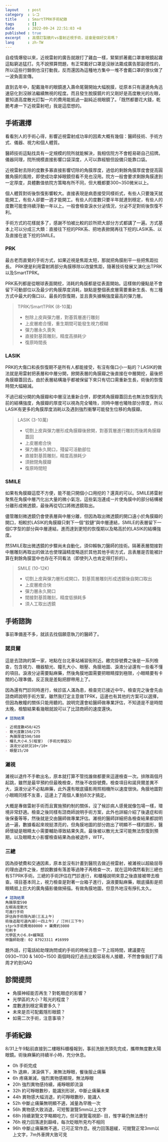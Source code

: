 ```yaml
---
layout    : post
category  : レコ
title     : SmartTPRK手術紀錄
tags      : []
date      : 2022-09-24 22:51:03 +8
published : true
excerpt   : 高價訂製鏡片vs雷射近視手術，這會是個好交易嗎？
lang      : zh-TW
---
```


自疫情爆發以來，近視雷射的廣告就跟打了雞血一樣，緊緊抓著戴口罩害眼鏡起霧這點窮追猛打。先不說預算問題，有正常戴好口罩是沒辦法霧成廣告那副德性的，所以這些行銷倒也沒打動我，反而還因為這種地方集中一堆不會戴口罩的傢伙做了一波負面宣傳。

直到去年中，配戴幾年的眼鏡進入壽命尾聲開始大幅脫膜，從原本只有邊邊角角迅速惡化到沒辦法繼續無視的程度。而且發生脫膜鏡片的又剛好是高度散光的左眼，要知道高度散光訂製一片的費用能抵過一副純近視眼鏡了。「既然都要花大錢，乾脆考慮一下近視雷射吧」我是這麼想的。

## 手術選擇

看看別人的手術心得，影響近視雷射成功率的因素大概有幾個：醫師技術、手術方式、儀器、視力和個人體質。

醫師技術這點找具有一定規模的院所就能解決，我相信院方不會輕易砸自己招牌。儀器同理，院所規模直接影響口袋深度，人可以靠經驗但設備只能靠口袋。

近視雷射去除的度數多寡直接影響切除的角膜厚度，過低的剩餘角膜厚度會提高圓錐角膜的風險，即使成功拿掉眼鏡但看不見也沒用。院方一般會要求剩餘角膜達到一定厚度，具體數值依院方策略有所不同，但大概都要300~350微米以上。

個人體質對術後恢復影響較大。直接表現是病患接受同樣術式，有些人只要幾天就能開工，有些人卻要一週才能開工。有些人的度數只要半年就達到穩定，有些人的度數可能會持續浮動一年以上。一般會檢查淚水分泌情況，分泌不足對術後恢復不利。

手術方式的花樣就多了，感謝不怕被比較的診所把大部分方式都講了一遍。方式基本上可以分成三大類：直接往下挖的PRK系、把地表掀開再往下挖的LASIK系、以及直接在底下挖的SMILE。

### PRK

最古老而直覺的手術方式，如果近視是焦距太短，那就把角膜削平一些把焦距拉長。
PRK便是利用雷射將部分角膜移除以改變焦距，隨著技術發展又演化出TPRK以及SmartTPRK。

PRK系列都是從眼球表面開挖，消耗的角膜都是從表面開始。這樣做的優點是不會留下可動部位以及最少的角膜厚度消耗，缺點是整個表皮層需要重新生長、有三種方式中最大的傷口以、最長的恢復期，並且喪失據稱強度最高的彈力層。

> TPRK/SmartTPRK (8-10萬)
>
> - 刨除上皮與彈力層，對基質層進行雕刻
> - 上皮層癒合慢，重生期間可能發生視力模糊
> - 彈力層永久喪失
> - 直接對基質雕刻，精度高損耗少
> - 復原時間長

### LASIK

PRK的大傷口和長恢復期不是所有人都能接受，有沒有傷口小一點的？LASIK的做法就是用雷射把表層和中層分開，掀開表層的角膜瓣之後直接在中層開挖，最後把角膜瓣蓋回去。由於表層結構幾乎都被保留下來只有切口需重新生長，術後的恢復時間大幅縮減。

不過已經分開的角膜瓣和中層沒法重新合併，即使將角膜瓣蓋回去也無法恢復到先前的結構強度，角膜瓣的厚度可以視為完全犧牲，同時中層也犧牲部分厚度，所以LASIK有更多的角膜厚度消耗以及遇到強烈衝擊可能發生位移的角膜瓣。

> LASIK (3-10萬)
>
> - 切割上皮與彈力層形成角膜瓣後掀開，對基質層進行雕刻而後將角膜瓣蓋回
> - 上皮層癒合快
> - 彈力層永久開口，殘留可活動部位
> - 直接對基質雕刻，精度高損耗少
> - 須掀閉角膜瓣
> - 復原時間短

### SMILE

如果有角膜瓣這麼不方便，能不能只開個小口用挖的？還真的可以。SMILE將雷射聚焦在角膜中層汽化出大量的微小氣泡，這些氣泡連成一片使角膜中的部分結構被分離形成微透鏡，最後再從切口將微透鏡取出。

儘管雕刻微透鏡仍會使表層與中層分離，但因為取出微透鏡的開口遠小於角膜瓣的開口，相較於LASIK的角膜瓣只剩下一個“鉸鏈”與中層連結，SMILE的表層留下一個C字型的部分與中層連結，進而達到更短的恢復期以及略高於的LASIK的結構強度。

然SMILE取出微透鏡的步驟尚未自動化，須仰賴執刀醫師的技術。隔著表層間接對中層雕刻再取出的做法也使理論精度略遜於其他其他手術方式，且表層是否能被計算在剩餘角膜當中也存在不同看法（即使列入也肯定得打折的）。

> SMILE (10-12K)
>
> - 切割上皮與彈力層形成開口，對基質層雕刻形成透鏡後自開口取出
> - 上皮層癒合快
> - 彈力層永久開口
> - 間接對基質雕刻，精度低損耗多
> - 須人工取出透鏡

## 手術諮詢

事前準備差不多，就該去找個願意執刀的醫師了。

### 諾貝爾

這是去諮詢的第一家，地點在台北車站補習街附近。繳完掛號費之後是一系列檢查，包含視力、機器驗光、瞳孔大小、眼壓、角膜地圖、淚液分泌還有一些看不懂的項目。淚液分泌需要點麻藥，然後角膜地圖需要把眼睛撐到極限，小眼睛要有卡關的心理準備，反正我是差點把膠帶用上了。

因為還有門診同時進行，候診區人滿為患，檢查完已接近中午。檢查完之後會先由諮商師說明手術方案，雖然我打定主意做TPRK，這邊也有其他的方案可以選擇，但因為散瞳的關係只能用聽的。說明完還會給醫師做專業評估，不知道是不是時間太晚，檢驗結果看幾眼就說可以了比諮商師的速度還快。

```md
# 諮詢結果

- 近視度數450/425
- 散光度數150/275
- 角膜厚度590/580
- 瞳孔大小4.5(暗室) （手術光學區5）
- 淚液分泌狀況10+/10+
- 眼壓15/20
```

### 濰視

濰視以退件不手軟出名，原本就打算不管找誰做都要來這邊檢查一次。排隊兩個月起跳，雖然是最早預約但最晚檢查，然後不收掛號費。檢查項目和諾貝爾差異不大，淚液分泌不必點麻藥，此外還有眼底攝影用照相機所以速度很快。角膜地圖對小眼睛同樣不友善，這邊上了兩個人重拍8次才搞定。

大概是專做雷射手術而且實施預約制的關係，沒了候診病人感覺就像包場一樣，環境非常舒適。檢查之後同樣有諮商師說明手術方案，此外也詳細介紹了後遺症和術後保養等等，然後就是交由醫師做專業評估。濰視的醫師詳細把各檢查結果都說明過一遍，數據看起來視挺漂亮的，但角膜地圖的部分跑出了明顯不一樣的圖形，醫師懷疑是眼睛太小需要輔助導致結果失真。最後被以散光太深可能無法恢復到預期，以及眼睛太小影響檢查結果為由被退件，WTF。

### 三總

因為掛號費和交通因素，原本並沒有計畫到醫院去做近視雷射，被濰視以超級屈辱的理由退件之後，想說數據有落差等過陣子再檢查一次，就在這時偶然看到三總也有STPRK手術。三總的手術評估在門診進行，和櫃檯說明來意之後直接被帶去檢查。項目基本同上，視力檢查是對著一台箱子進行，淚液要點麻藥，眼底攝影是把眼睛抵上巨大的廣角攝影儀做掃描。有做角膜地圖，但意外地沒有掙扎太久。

```md
# 諮詢結果
角膜厚度590
左眼高度散光
可進行手術
評估與手術限內湖(三五上午)
術後追蹤可選內湖(一四上午) / 汀州(三下午)
stprk手術費用80000 + 藥費約3000
可刷卡
光學區大小6.8+緩降區
林醫師助理: 02 87923311 #16999
```

題外話，打電話給助理詢問或約手術的時候注意一下上班時間，建議要在 0930~1130 & 1400~1500 兩個時段打過去比較容易有人接聽，不然會像我打了兩周才約到QAQ

## 診間提問

- 角膜神經能否再生？對乾眼症的影響？
- 光學區的大小？眩光的程度？
- 度數達到穩定需要多久？
- 未來是否可配戴隱形眼鏡？
- 如需二次手術，注意事項？

## 手術紀錄

8/31上午9點前直接到二樓眼科櫃檯報到，事前洗臉洗頭先完成，攜帶無度數太陽眼鏡。術後麻藥約持續半小時，充分休息。

- 0h 手術完成
- 1h 退麻，涕淚俱下，漸無法睜眼，餐後服止痛藥
- 6h 疼痛漸減，強烈異物感顯現，無法睜眼
- 20h 強烈異物感持續，甫睜眼即流淚
- 32h 約可睜眼數秒，能識別形狀，中斷止痛藥未果
- 44h 異物感大幅消退，約可睜眼數秒，能識人
- 52h 中斷止痛藥無明顯不適，減量為早晚一次
- 56h 異物感大致消退，可短暫瀏覽5mm以上文字
- 68h 持續瀏覽文字略顯吃力，但可瀏覽電視節- 目，惟字幕仍無法應付
- 76h 視力回落達到巔峰，每次眨眼所見均不相同
- 96h 中斷止痛藥無不適，已可正常作息。視力回落趨緩，可閱覽正常3mm以上文字，7m外車牌大致可見
